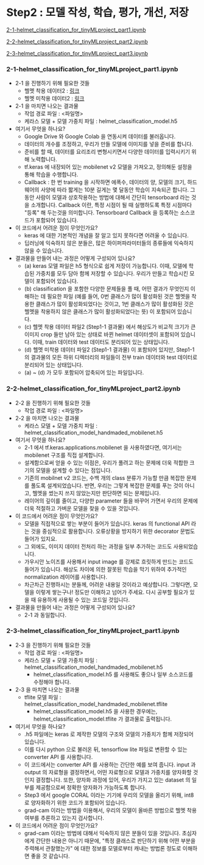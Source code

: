 # Step2 : 모델 작성, 학습, 평가, 개선, 저장

[2-1-helmet_classification_for_tinyMLproject_part1.ipynb](https://colab.research.google.com/github/yunho0130/tensorflow-lite/blob/master/usecase_watchya_mobility/Step2_Model_training_and_tflite_convert/helmet_classification_for_tinyMLproject_part1.ipynb)

[2-2-helmet_classification_for_tinyMLproject_part2.ipynb](https://colab.research.google.com/github/yunho0130/tensorflow-lite/blob/master/usecase_watchya_mobility/Step2_Model_training_and_tflite_convert/helmet_classification_for_tinyMLproject_part2.ipynb)

[2-3-helmet_classification_for_tinyMLproject_part3.ipynb](https://colab.research.google.com/github/yunho0130/tensorflow-lite/blob/master/usecase_watchya_mobility/Step2_Model_training_and_tflite_convert/helmet_classification_for_tinyMLproject_part3.ipynb)

### 2-1-helmet_classification_for_tinyMLproject_part1.ipynb

- 2-1 을 진행하기 위해 필요한 것들
    - 헬멧 착용 데이터2 : [링크](https://drive.google.com/file/d/1PeyTi_bW23ZSYvybofnON-qOmi5aG0Bi/view?usp=sharing)
    - 헬멧 미착용 데이터2 : [링크](https://drive.google.com/file/d/1p7svGkjQfg-p0cIjdMa59KyiYEv7jZVC/view)
- 2-1 을 마치면 나오는 결과물
    - 작업 경로 파일 : <파일명>
    - 케라스 모델 + 모델 가중치 파일 : helmet_classification_model.h5
- 여기서 무엇을 하나요?
    - Google Drive 와 Google Colab 을 연동시켜 데이터를 불러옵니다.
    - 데이터의 개수를 조정하고, 우리가 만들 모델에 이미지를 넣을 준비를 합니다.
    - 준비를 할 때, 데이터를 요리조리 변형시키면서 다양한 데이터를 입력시키기 위해 노력합니다.
    - tf.keras 에 내장되어 있는 mobilenet v2 모델을 가져오고, 정의해둔 설정을 통해 학습을 수행합니다.
    - Callback : 한 번 training 을 시작하면 에폭수, 데이터의 양, 모델의 크기, 하드웨어의 사양에 따라 짧게는 10분 길게는 몇 달동안 학습이 지속되곤 합니다. 그동안 사람이 모델과 상호작용하는 방법에 대해서 간단히 tensorboard  라는 것을 소개합니다. Callback 이란, 특정 시점이 될 때 실행하도록 특정 시점마다 "등록" 해 두는것을 의미합니다. Tensorboard Callback 을 등록하는 소스코드가 포함되어 있습니다.
- 이 코드에서 어려운 점이 무엇인가요?
    - keras 에 대한 기본적인 개념을 잘 알고 있지 못하다면 어려울 수 있습니다.
    - 딥러닝에 익숙하지 않은 분들은, 많은 하이퍼파라미터들의 종류들에 익숙하지 않을 수 있습니다.
- 결과물을 만들어 내는 과정은 어떻게 구성되어 있나요?
    - (a) keras 모델 파일은 h5 형식으로 쉽게 저장이 가능합니다. 이때, 모델에 학습된 가중치를 모두 담아 함께 저장할 수 있습니다. 우리가 만들고 학습시킨 모델이 포함되어 있습니다.
    - (b) classification 을 포함한 다양한 문제들을 풀 때, 어떤 결과가 무엇인지 이해하는 데 필요한 파일 (예를 들어, 0번 클래스가 많이 활성화된 것은 헬멧을 착용한 클래스가 많이 활성화되었다는 것이고, 1번 클래스가 많이 활성화된 것은 헬멧을 착용하지 않은 클래스가 많이 활성화되었다는 뜻) 이 포함되어 있습니다.
    - (c) 헬멧 착용 데이터 파일2 (Step1-1 결과물) 에서 해상도가 비교적 크기가 큰 이미지 crop 들만 남아 있는 상태로 바뀐 helmet 데이터셋이 포함되어 있습니다. 이때, train 데이터와 test 데이터도 분리되어 있는 상태입니다.
    - (d) 헬멧 미착용 데이터 파일2 (Step1-1 결과물) 이 포함되어 있지만, Step1-1 의 결과물의 모든 하위 디렉터리의 파일들이 전부 train 데이터와 test 데이터로 분리되어 있는 상태입니다.
    - (a) ~ (d) 가 모두 포함되어 압축되어 있는 파일입니다.

### 2-2-helmet_classification_for_tinyMLproject_part2.ipynb

- 2-2 을 진행하기 위해 필요한 것들
    - 작업 경로 파일 : <파일명>
- 2-2 을 마치면 나오는 결과물
    - 케라스 모델 + 모델 가중치 파일 : helmet_classification_model_handmaded_mobilenet.h5
- 여기서 무엇을 하나요?
    - 2-1 에서 tf.keras.applications.mobilenet 을 사용하였다면, 여기서는 mobilenet 구조를 직접 설계합니다.
    - 설계함으로써 얻을 수 있는 이점은, 우리가 풀려고 하는 문제에 더욱 적합한 크기의 모델을 설계할 수 있다는 점입니다.
    - 기존의 mobilnet v2 코드는, 수백 개의 class 분류가 가능할 만큼 복잡한 문제를 풀도록 설계되었습니다. 반면, 우리는 그렇게 복잡한 문제를 푸는 것이 아니고, 헬멧을 썼는지 쓰지 않았는지만 판단하면 되는 문제입니다.
    - 레이어의 깊이를 줄이고, 다양한 parameter 들을 바꾸어 가면서 우리의 문제에 더욱 적절하고 가벼운 모델을 찾을 수 있을 것입니다.
- 이 코드에서 어려운 점이 무엇인가요?
    - 모델을 직접적으로 쌓는 부분이 들어가 있습니다. keras 의 functional API 라는 것을 중심적으로 활용합니다. 오류상황을 방지하기 위한 decorator 문법도 들어가 있지요.
    - 그 외에도, 이미지 데이터 전처리 하는 과정을 일부 추가하는 코드도 사용되었습니다.
    - 가우시안 노이즈를 사용해서 input image 를 강제로 흐릿하게 만드는 코드도 들어가 있습니다. 해상도 차이에 의한 잘못된 학습을 막기 위하여 추가적인 normalization 레이어를 사용합니다.
    - 차근차근 진행하시는 분들께, 어려운 내용일 것이라고 예상합니다. 그렇다면, 모델을 이렇게 쌓는구나! 정도만 이해하고 넘어가 주세요. 다시 공부할 필요가 있을 때 유용하게 사용될 수 있는 코드일 것입니다.
- 결과물을 만들어 내는 과정은 어떻게 구성되어 있나요?
    - 2-1 과 동일합니다.

### 2-3-helmet_classification_for_tinyMLproject_part1.ipynb

- 2-3 을 진행하기 위해 필요한 것들
    - 작업 경로 파일 : <파일명>
    - 케라스 모델 + 모델 가중치 파일 : helmet_classification_model_handmaded_mobilenet.h5
        - helmet_classification_model.h5 를 사용해도 좋으나 일부 소스코드를 수정해야 합니다.
- 2-3 을 마치면 나오는 결과물
    - tflite 모델 파일 : helmet_classification_model_handmaded_mobilenet.tflite
        - helmet_classification_model.h5 을 사용한 경우에는, helmet_classification_model.tflite 가 결과물로 출력됩니다.
- 여기서 무엇을 하나요?
    - .h5 파일에는 keras 로 제작한 모델의 구조와 모델의 가중치가 함께 저장되어 있습니다.
    - 이를 다시 python 으로 불러온 뒤, tensorflow lite 파일로 변환할 수 있는 converter API 를 사용합니다.
    - 이 코드에서는 converter API 를 사용하는 간단한 예를 보여 줍니다. input 과 output 의 자료형을 결정하면서, 어떤 자료형으로 모델과 가중치를 양자화할 것인지 결정합니다. 또한, 양자화 과정에 있어, 우리가 가지고 있는 dataset 의 일부를 제공함으로써 정확한 양자화가 가능하도록 합니다.
    - Step3 에서 google CORAL 이라는 기기에 우리의 모델을 올리기 위해, int8 로 양자화하기 위한 코드가 포함되어 있습니다.
    - grad-cam 이라는 방법을 이용해서, 우리의 모델이 올바른 방법으로 헬멧 착용여부를 추론하고 있는지 검사합니다.
- 이 코드에서 어려운 점이 무엇인가요?
    - grad-cam 이라는 방법에 대해서 익숙하지 않은 분들이 있을 것입니다. 초심자에게 간단한 내용은 아니기 때문에, "특정 클래스로 판단하기 위해 어떤 부분을 주력해서 관찰했는가" 에 대한 정보를 모델로부터 캐내는 방법론 정도로 이해하면 좋을 것 같습니다.
